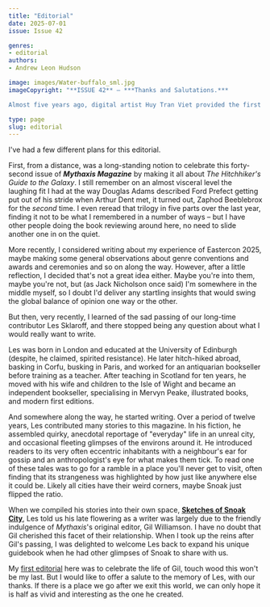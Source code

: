 ```yaml
---
title: "Editorial"
date: 2025-07-01
issue: Issue 42

genres:
- editorial
authors:
- Andrew Leon Hudson

image: images/Water-buffalo_sml.jpg
imageCopyright: "**ISSUE 42** – ***Thanks and Salutations.***

Almost five years ago, digital artist Huy Tran Viet provided the first cover art of Mythaxis Magazine's new design era, and we're delighted to feature his work again! Huy is a freelance concept artist and illustrator from Danang, Vietnam, and this time we have a striking blend of historical tradition and futuristic technology in *Year of the Water Buffalo*. You can see more of his work at [Cara](https://cara.app/novaillusionvda), a platform for artists and art enthusiasts."

type: page
slug: editorial
---
```


I've had a few different plans for this editorial.

First, from a distance, was a long-standing notion to celebrate this forty-second issue of ***Mythaxis Magazine*** by making it all about *The Hitchhiker's Guide to the Galaxy*. I still remember on an almost visceral level the laughing fit I had at the way Douglas Adams described Ford Prefect getting put out of his stride when Arthur Dent met, it turned out, Zaphod Beeblebrox for the *second* time. I even reread that trilogy in five parts over the last year, finding it not to be what I remembered in a number of ways – but I have other people doing the book reviewing around here, no need to slide another one in on the quiet.

More recently, I considered writing about my experience of Eastercon 2025, maybe making some general observations about genre conventions and awards and ceremonies and so on along the way. However, after a little reflection, I decided that's not a great idea either. Maybe you're into them, maybe you're not, but (as Jack Nicholson once said) I'm somewhere in the middle myself, so I doubt I'd deliver any startling insights that would swing the global balance of opinion one way or the other.

But then, very recently, I learned of the sad passing of our long-time contributor Les Sklaroff, and there stopped being any question about what I would really want to write. 

Les was born in London and educated at the University of Edinburgh (despite, he claimed, spirited resistance). He later hitch-hiked abroad, basking in Corfu, busking in Paris, and worked for an antiquarian bookseller before training as a teacher. After teaching in Scotland for ten years, he moved with his wife and children to the Isle of Wight and became an independent bookseller, specialising in Mervyn Peake, illustrated books, and modern first editions.

And somewhere along the way, he started writing. Over a period of twelve years, Les contributed many stories to this magazine. In his fiction, he assembled quirky, anecdotal reportage of "everyday" life in an unreal city, and occasional fleeting glimpses of the environs around it. He introduced readers to its very often eccentric inhabitants with a neighbour's ear for gossip and an anthropologist's eye for what makes them tick. To read one of these tales was to go for a ramble in a place you'll never get to visit, often finding that its strangeness was highlighted by how just like anywhere else it could be. Likely all cities have their weird corners, maybe Snoak just flipped the ratio.

When we compiled his stories into their own space, **[Sketches of Snoak City](https://mythaxis.co.uk/SnoakCity/)**, Les told us his late flowering as a writer was largely due to the friendly indulgence of *Mythaxis*'s original editor, Gil Williamson. I have no doubt that Gil cherished this facet of their relationship. When I took up the reins after Gil's passing, I was delighted to welcome Les back to expand his unique guidebook when he had other glimpses of Snoak to share with us.

My [first editorial](https://mythaxis.co.uk/issue-22/editorial.html) here was to celebrate the life of Gil, touch wood this won't be my last. But I would like to offer a salute to the memory of Les, with our thanks. If there is a place we go after we exit this world, we can only hope it is half as vivid and interesting as the one he created.
